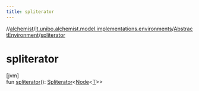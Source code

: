 ```yaml
---
title: spliterator
---
```

//[alchemist](../../../index.html)/[it.unibo.alchemist.model.implementations.environments](../index.html)/[AbstractEnvironment](index.html)/[spliterator](spliterator.html)



# spliterator



[jvm]\
fun [spliterator](spliterator.html)(): [Spliterator](https://docs.oracle.com/javase/8/docs/api/java/util/Spliterator.html)<[Node](../../it.unibo.alchemist.model.interfaces/-node/index.html)<[T](../../it.unibo.alchemist.model.implementations.layers/-step-layer/index.html)>>




